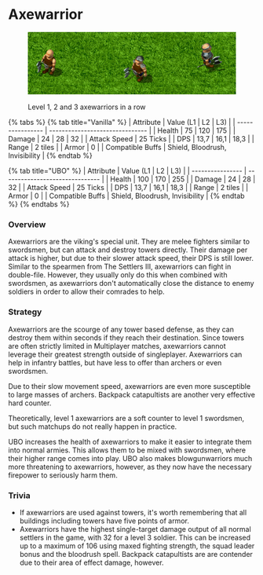 # Axewarrior

<figure><img src="../.gitbook/assets/Axtilineup.png" alt=""><figcaption><p>Level 1, 2 and 3 axewarriors in a row</p></figcaption></figure>

{% tabs %}
{% tab title="Vanilla" %}
| Attribute        | Value (L1 \| L2 \| L3)          |
| ---------------- | ------------------------------- |
| Health           | 75 \| 120 \| 175                |
| Damage           | 24 \| 28 \| 32                  |
| Attack Speed     | 25 Ticks                        |
| DPS              | 13,7 \| 16,1 \| 18,3            |
| Range            | 2 tiles                         |
| Armor            | 0                               |
| Compatible Buffs | Shield, Bloodrush, Invisibility |
{% endtab %}

{% tab title="UBO" %}
| Attribute        | Value (L1 \| L2 \| L3)          |
| ---------------- | ------------------------------- |
| Health           | 100 \| 170 \| 255               |
| Damage           | 24 \| 28 \| 32                  |
| Attack Speed     | 25 Ticks                        |
| DPS              | 13,7 \| 16,1 \| 18,3            |
| Range            | 2 tiles                         |
| Armor            | 0                               |
| Compatible Buffs | Shield, Bloodrush, Invisibility |
{% endtab %}
{% endtabs %}

### Overview <a href="#ueberblick" id="ueberblick"></a>

Axewarriors are the viking's special unit. They are melee fighters similar to swordsmen, but can attack and destroy towers directly. Their damage per attack is higher, but due to their slower attack speed, their DPS is still lower. Similar to the spearmen from The Settlers III, axewarriors can fight in double-file. However, they usually only do this when combined with swordsmen, as axewarriors don't automatically close the distance to enemy soldiers in order to allow their comrades to help.

### Strategy <a href="#strategie" id="strategie"></a>

Axewarriors are the scourge of any tower based defense, as they can destroy them within seconds if they reach their destination. Since towers are often strictly limited in Multiplayer matches, axewarriors cannot leverage their greatest strength outside of singleplayer. Axewarriors can help in infantry battles, but have less to offer than archers or even swordsmen.

Due to their slow movement speed, axewarriors are even more susceptible to large masses of archers. Backpack catapultists are another very effective hard counter.

Theoretically, level 1 axewarriors are a soft counter to level 1 swordsmen, but such matchups do not really happen in practice.

UBO increases the health of axewarriors to make it easier to integrate them into normal armies. This allows them to be mixed with swordsmen, where their higher range comes into play. UBO also makes blowgunwarriors much more threatening to axewarriors, however, as they now have the necessary firepower to seriously harm them.

### Trivia <a href="#trivia" id="trivia"></a>

* If axewarriors are used against towers, it's worth remembering that all buildings including towers have five points of armor.
* Axewarriors have the highest single-target damage output of all normal settlers in the game, with 32 for a level 3 soldier. This can be increased up to a maximum of 106 using maxed fighting strength, the squad leader bonus and the bloodrush spell. Backpack catapultists are are contender due to their area of effect damage, however.

